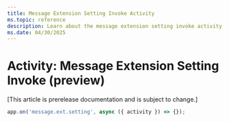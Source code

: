 ```yaml
---
title: Message Extension Setting Invoke Activity
ms.topic: reference
description: Learn about the message extension setting invoke activity.
ms.date: 04/30/2025
---
```


# Activity: Message Extension Setting Invoke (preview)

[This article is prerelease documentation and is subject to change.]

```typescript
app.on('message.ext.setting', async ({ activity }) => {});
```